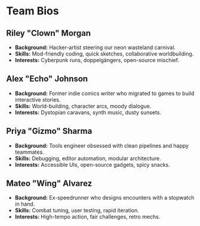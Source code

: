 # Team Bios

## Riley "Clown" Morgan
- **Background:** Hacker-artist steering our neon wasteland carnival.
- **Skills:** Mod-friendly coding, quick sketches, collaborative worldbuilding.
- **Interests:** Cyberpunk runs, doppelgängers, open-source mischief.

## Alex "Echo" Johnson
- **Background:** Former indie comics writer who migrated to games to build interactive stories.
- **Skills:** World-building, character arcs, moody dialogue.
- **Interests:** Dystopian caravans, synth music, dusty sunsets.

## Priya "Gizmo" Sharma
- **Background:** Tools engineer obsessed with clean pipelines and happy teammates.
- **Skills:** Debugging, editor automation, modular architecture.
- **Interests:** Accessible UIs, open-source gadgets, spicy snacks.

## Mateo "Wing" Alvarez
- **Background:** Ex-speedrunner who designs encounters with a stopwatch in hand.
- **Skills:** Combat tuning, user testing, rapid iteration.
- **Interests:** High-tempo action, fair challenges, retro mechs.

